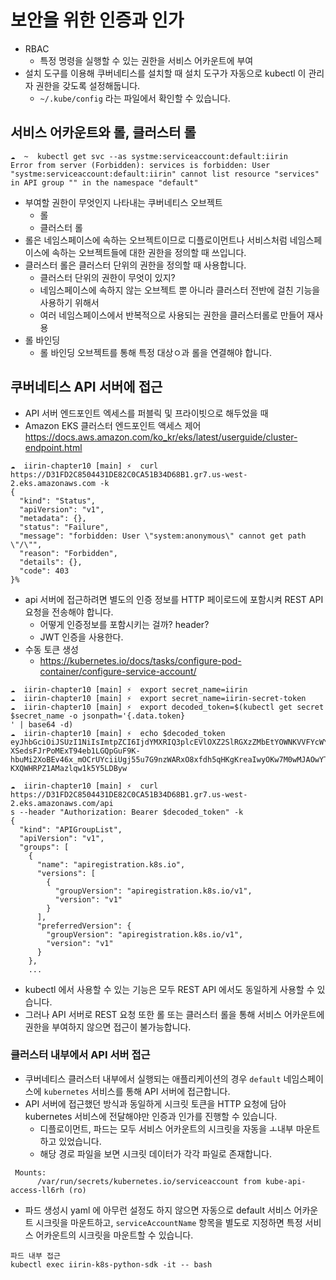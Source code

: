 # 보안을 위한 인증과 인가
- RBAC
	- 특정 명령을 실행할 수 있는 권한을 서비스 어카운트에 부여
- 설치 도구를 이용해 쿠버네티스를 설치할 때 설치 도구가 자동으로 kubectl 이 관리자 권한을 갖도록 설정해둡니다.
	- `~/.kube/config` 라는 파일에서 확인할 수 있습니다.
## 서비스 어카운트와 롤, 클러스터 롤
```
☁  ~  kubectl get svc --as systme:serviceaccount:default:iirin
Error from server (Forbidden): services is forbidden: User "systme:serviceaccount:default:iirin" cannot list resource "services" in API group "" in the namespace "default"
```
- 부여할 권한이 무엇인지 나타내는 쿠버네티스 오브젝트
	- 롤
	- 클러스터 롤
- 롤은 네임스페이스에 속하는 오브젝트이므로 디플로이먼트나 서비스처럼 네임스페이스에 속하는 오브젝트들에 대한 권한을 정의할 때 쓰입니다.
- 클러스터 롤은 클러스터 단위의 권한을 정의할 때 사용합니다.
	- 클러스터 단위의 권한이 무엇이 있지?
	- 네임스페이스에 속하지 않는 오브젝트 뿐 아니라 클러스터 전반에 걸친 기능을 사용하기 위해서
	- 여러 네임스페이스에서 반복적으로 사용되는 권한을 클러스터롤로 만들어 재사용
- 롤 바인딩
	- 롤 바인딩 오브젝트를 통해 특정 대상ㅇ과 롤을 연결해야 합니다.
## 쿠버네티스 API 서버에 접근
- API 서버 엔드포인트 엑세스를 퍼블릭 및 프라이빗으로 해두었을 때
- Amazon EKS 클러스터 엔드포인트 액세스 제어 https://docs.aws.amazon.com/ko_kr/eks/latest/userguide/cluster-endpoint.html
```
☁  iirin-chapter10 [main] ⚡  curl https://D31FD2C8504431DE82C0CA51B34D68B1.gr7.us-west-2.eks.amazonaws.com -k
{
  "kind": "Status",
  "apiVersion": "v1",
  "metadata": {},
  "status": "Failure",
  "message": "forbidden: User \"system:anonymous\" cannot get path \"/\"",
  "reason": "Forbidden",
  "details": {},
  "code": 403
}%
```

- api 서버에 접근하려면 별도의 인증 정보를 HTTP 페이로드에 포함시켜 REST API 요청을 전송해야 합니다.
	- 어떻게 인증정보를 포함시키는 걸까? header?
	- JWT 인증을 사용한다.
- 수동 토큰 생성
	- https://kubernetes.io/docs/tasks/configure-pod-container/configure-service-account/
```
☁  iirin-chapter10 [main] ⚡  export secret_name=iirin
☁  iirin-chapter10 [main] ⚡  export secret_name=iirin-secret-token
☁  iirin-chapter10 [main] ⚡  export decoded_token=$(kubectl get secret $secret_name -o jsonpath='{.data.token}
' | base64 -d)
☁  iirin-chapter10 [main] ⚡  echo $decoded_token
eyJhbGciOiJSUzI1NiIsImtpZCI6IjdYMXRIQ3plcEVlOXZ2SlRGXzZMbEtYOWNKVVFYcWY2clRrRUoyUkZUb1kifQ.eyJpc3MiOiJrdWJlcm5ldGVzL3NlcnZpY2VhY2NvdW50Iiwia3ViZXJuZXRlcy5pby9zZXJ2aWNlYWNjb3VudC9uYW1lc3BhY2UiOiJkZWZhdWx0Iiwia3ViZXJuZXRlcy5pby9zZXJ2aWNlYWNjb3VudC9zZWNyZXQubmFtZSI6ImlpcmluLXNlY3JldC10b2tlbiIsImt1YmVybmV0ZXMuaW8vc2VydmljZWFjY291bnQvc2VydmljZS1hY2NvdW50Lm5hbWUiOiJpaXJpbiIsImt1YmVybmV0ZXMuaW8vc2VydmljZWFjY291bnQvc2VydmljZS1hY2NvdW50LnVpZCI6ImMzM2YwYjQ2LTBiOGMtNGUyZC1iM2NkLTA0OTRlMjczODIxMyIsInN1YiI6InN5c3RlbTpzZXJ2aWNlYWNjb3VudDpkZWZhdWx0OmlpcmluIn0.HQu9P6pQXVMoeq4eqyDNwwjyMMx526ZL7h4Fkqge1kYLlvmQyj0xmK87LnADPO90dGSGLVcblvTJsjlZHqT3PnaaAyQlU_fS3KZDIY5MTuiLfGVv88CM4YejEC7SWI5rJYiFc_Rp6id_QIaLUmXqGfHDHCGbH0tf6uX-XSedsFJrPoMExT94eb1LGQpGuF9K-hbuMi2XoBEv46x_mOCrUYciiUgj55u7G9nzWARxO8xfdh5qHKgKreaIwyOKw7M0wMJAOwYT4BNmiHnoSi1FfPSFydbsJVImClibNG9cHLjo1kWfVDdEdPCHjyL-KXQWHRPZ1AMazlqw1k5Y5LDByw
```

```
☁  iirin-chapter10 [main] ⚡  curl https://D31FD2C8504431DE82C0CA51B34D68B1.gr7.us-west-2.eks.amazonaws.com/api
s --header "Authorization: Bearer $decoded_token" -k
{
  "kind": "APIGroupList",
  "apiVersion": "v1",
  "groups": [
    {
      "name": "apiregistration.k8s.io",
      "versions": [
        {
          "groupVersion": "apiregistration.k8s.io/v1",
          "version": "v1"
        }
      ],
      "preferredVersion": {
        "groupVersion": "apiregistration.k8s.io/v1",
        "version": "v1"
      }
    },
    ...
```

- kubectl 에서 사용할 수 있는 기능은 모두 REST API 에서도 동일하게 사용할 수 있습니다.
- 그러나 API 서버로 REST 요청 또한 롤 또는 클러스터 롤을 통해 서비스 어카운트에 권한을 부여하지 않으면 접근이 불가능합니다.

### 클러스터 내부에서 API 서버 접근
- 쿠버네티스 클러스터 내부에서 실행되는 애플리케이션의 경우 `default` 네임스페이스에 `kubernetes` 서비스를 통해 API 서버에 접근합니다.
- API 서버에 접근했던 방식과 동일하게 시크릿 토큰을 HTTP 요청에 담아 kubernetes 서비스에 전달해야만 인증과 인가를 진행할 수 있습니다.
	- 디플로이먼트, 파드는 모두 서비스 어카운트의 시크릿을 자동을 ㅗ내부 마운트 하고 있었습니다.
	- 해당 경로 파일을 보면 시크릿 데이터가 각각 파일로 존재합니다.
```
 Mounts:
      /var/run/secrets/kubernetes.io/serviceaccount from kube-api-access-ll6rh (ro)
```
- 파드 생성시 yaml 에 아무런 설정도 하지 않으면 자동으로 default 서비스 어카운트 시크릿을 마운트하고, `serviceAccountName` 항목을 별도로 지정하면 특정 서비스 어카운트의 시크릿을 마운트할 수 있습니다.
```
파드 내부 접근
kubectl exec iirin-k8s-python-sdk -it -- bash
```

